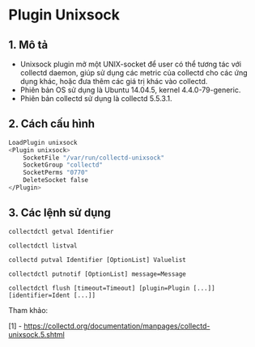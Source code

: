 # Plugin Unixsock


## 1. Mô tả

- Unixsock plugin mở một UNIX-socket để user có thể tương tác với collectd daemon, giúp sử dụng các metric của collectd cho các ứng dụng khác, hoặc đưa thêm các giá trị khác vào collectd. 
- Phiên bản OS sử dụng là Ubuntu 14.04.5, kernel 4.4.0-79-generic.
- Phiên bản collectd sử dụng là collectd 5.5.3.1.

## 2. Cách cấu hình

```sh
LoadPlugin unixsock
<Plugin unixsock>
    SocketFile "/var/run/collectd-unixsock"
    SocketGroup "collectd"
    SocketPerms "0770"
    DeleteSocket false
</Plugin>
```

## 3. Các lệnh sử dụng

`collectdctl getval Identifier`

`collectdctl listval`

`collectd putval Identifier [OptionList] Valuelist`

`collectdctl putnotif [OptionList] message=Message`

`collectdctl flush [timeout=Timeout] [plugin=Plugin [...]] [identifier=Ident [...]]`



Tham khảo:

[1] - https://collectd.org/documentation/manpages/collectd-unixsock.5.shtml
